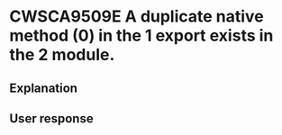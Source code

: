 # CWSCA9509E A duplicate native method (0) in the 1 export exists in the 2 module.

## Explanation

## User response